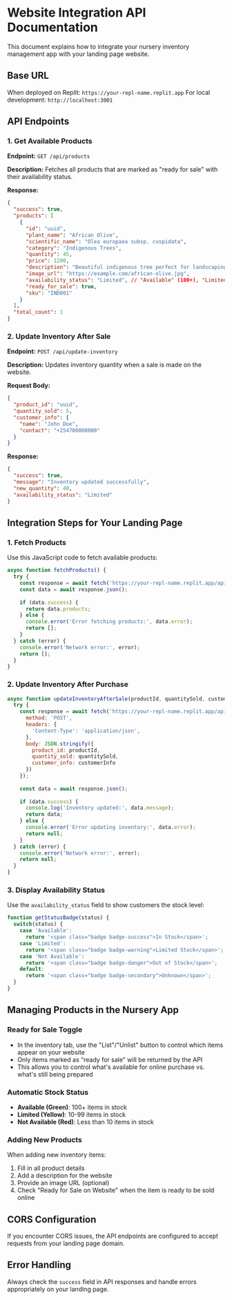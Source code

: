 
# Website Integration API Documentation

This document explains how to integrate your nursery inventory management app with your landing page website.

## Base URL
When deployed on Replit: `https://your-repl-name.replit.app`
For local development: `http://localhost:3001`

## API Endpoints

### 1. Get Available Products
**Endpoint:** `GET /api/products`

**Description:** Fetches all products that are marked as "ready for sale" with their availability status.

**Response:**
```json
{
  "success": true,
  "products": [
    {
      "id": "uuid",
      "plant_name": "African Olive",
      "scientific_name": "Olea europaea subsp. cuspidata",
      "category": "Indigenous Trees",
      "quantity": 45,
      "price": 1200,
      "description": "Beautiful indigenous tree perfect for landscaping",
      "image_url": "https://example.com/african-olive.jpg",
      "availability_status": "Limited", // "Available" (100+), "Limited" (10-99), "Not Available" (<10)
      "ready_for_sale": true,
      "sku": "IND001"
    }
  ],
  "total_count": 1
}
```

### 2. Update Inventory After Sale
**Endpoint:** `POST /api/update-inventory`

**Description:** Updates inventory quantity when a sale is made on the website.

**Request Body:**
```json
{
  "product_id": "uuid",
  "quantity_sold": 5,
  "customer_info": {
    "name": "John Doe",
    "contact": "+254700000000"
  }
}
```

**Response:**
```json
{
  "success": true,
  "message": "Inventory updated successfully",
  "new_quantity": 40,
  "availability_status": "Limited"
}
```

## Integration Steps for Your Landing Page

### 1. Fetch Products
Use this JavaScript code to fetch available products:

```javascript
async function fetchProducts() {
  try {
    const response = await fetch('https://your-repl-name.replit.app/api/products');
    const data = await response.json();
    
    if (data.success) {
      return data.products;
    } else {
      console.error('Error fetching products:', data.error);
      return [];
    }
  } catch (error) {
    console.error('Network error:', error);
    return [];
  }
}
```

### 2. Update Inventory After Purchase
```javascript
async function updateInventoryAfterSale(productId, quantitySold, customerInfo) {
  try {
    const response = await fetch('https://your-repl-name.replit.app/api/update-inventory', {
      method: 'POST',
      headers: {
        'Content-Type': 'application/json',
      },
      body: JSON.stringify({
        product_id: productId,
        quantity_sold: quantitySold,
        customer_info: customerInfo
      })
    });
    
    const data = await response.json();
    
    if (data.success) {
      console.log('Inventory updated:', data.message);
      return data;
    } else {
      console.error('Error updating inventory:', data.error);
      return null;
    }
  } catch (error) {
    console.error('Network error:', error);
    return null;
  }
}
```

### 3. Display Availability Status
Use the `availability_status` field to show customers the stock level:

```javascript
function getStatusBadge(status) {
  switch(status) {
    case 'Available':
      return '<span class="badge badge-success">In Stock</span>';
    case 'Limited':
      return '<span class="badge badge-warning">Limited Stock</span>';
    case 'Not Available':
      return '<span class="badge badge-danger">Out of Stock</span>';
    default:
      return '<span class="badge badge-secondary">Unknown</span>';
  }
}
```

## Managing Products in the Nursery App

### Ready for Sale Toggle
- In the inventory tab, use the "List"/"Unlist" button to control which items appear on your website
- Only items marked as "ready for sale" will be returned by the API
- This allows you to control what's available for online purchase vs. what's still being prepared

### Automatic Stock Status
- **Available (Green)**: 100+ items in stock
- **Limited (Yellow)**: 10-99 items in stock  
- **Not Available (Red)**: Less than 10 items in stock

### Adding New Products
When adding new inventory items:
1. Fill in all product details
2. Add a description for the website
3. Provide an image URL (optional)
4. Check "Ready for Sale on Website" when the item is ready to be sold online

## CORS Configuration
If you encounter CORS issues, the API endpoints are configured to accept requests from your landing page domain.

## Error Handling
Always check the `success` field in API responses and handle errors appropriately on your landing page.
